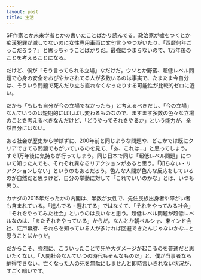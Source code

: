 ```yaml
---
layout: post
title: 生活
---
```

SF作家とか未来学者とかの書いたことばかり読んでる。政治家が嘘をつくとか痴漢犯罪が滅してないのに女性専用車両に文句言うやつがいたり、「西暦何年ごっこだろう？」と思っちゃうことばかりだ。最強につまらないので、1万年後のことを考えることになる。

だけど、僕が「そう言ってられる立場」なだけだ。ウソとか野蛮、超低レベル問題で心身の安全をおびやかされてる人が多数いるのは事実で、たまたま今自分は、そういう問題で死んだり立ち直れなくなったりする可能性が比較的ゼロに近い。

だから「もしも自分が今の立場でなかったら」と考えるべきだし、「今の立場」なんていうのは短期的にばしばし変わるものなので、ますます多数の色々な立場のことを考えるべきなんだけど、「どうやってそれをやるか」という能力が、全然自分にはない。

ある社会が歴史から学ばずに、200年前と同じような問題や、どこかでは既にクリアできてる問題でもがいているのを見て、「あ、これは…」と思ってしまう。すぐ1万年後に気持ちが行ってしまう。同じ日本で同じ「超低レベル問題」について知った人でも、それぞれ異なるリアクションがあると思う。「知らない・リアクションしない」というのもあるだろう。色んな人間が色んな反応をしているのが自然だと思うけど、自分の挙動に対して「これでいいのかな」とは、いつも思う。

カナダの2015年だったかの内閣は、半数が女性で、先住民族出身者や障がい者も含まれている。「進んでる・遅れてる」ではなくて、「それをやってみる社会」「それをやってみた社会」というのは良いなと思う。超低レベル問題が超低レベルなのは、「またそれをやっている」からだ。なんとか朝ペルシャ、東インド会社、江戸幕府、それらを知っている人が多ければ回避できたんじゃないかな…と思うことばかりだ。

だからこそ、強烈に、こういったことで死や大ダメージが起こるのを普通だと思いたくない。「人間社会なんていつの時代もそんなものだ」と、僕が当事者なら納得できない。亡くなった人の死を無駄にしませんと即時言いきれない状況が、すごく暗いです。
